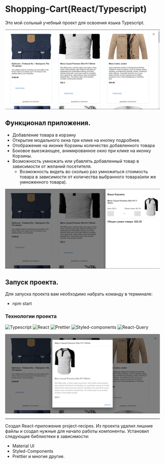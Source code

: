 # **Shopping-Cart(React/Typescript)**

Это мой сольный учебный проект для освоения языка Typescript.


![img_1.png](files/2021-11-04_14-30-37.png)

## **Функционал приложения.**

- Добавление товара в корзину <br>
- Открытие модального окна при клике на кнопку подробнее.<br>
- Отображение на иконке Корзины количество добавленного товара <br>
- Боковое выезжающее, анимированное окно при клике на иконку Корзины.  <br>
- Возможность умножать или убавлять добавленный товар в зависимости от желаний посетителя.  <br>
  - Возможность видеть во сколько раз умножиться стоимость товара в зависимости
  от количества выбранного товара(или же умноженного товара).  <br>

![img_2.png](files/2021-11-04_14-30-55.png)


## **Запуск проекта.**

Для запуска проекта вам необходимо набрать команду в терминале: <br>

- npm start



### **Технологии проекта**
![Typescript](https://img.shields.io/badge/-Typescript-blue)
![React](https://img.shields.io/badge/-React-blue)
![Prettier](https://img.shields.io/badge/-Prettier-black)
![Styled-components](https://img.shields.io/badge/-StyledComponents-black)
![React-Query](https://img.shields.io/badge/-ReactQuery-black)




![img_3.png](files/2021-11-04_14-34-51.png)




_______________________________________________________________________________

Создал React-приложение project-recipes.
Из проекта удалил лишние файлы и создал нужные для начало работы компоненты.
Установил следующие библиотеки в зависимости:
- Material UI
- Styled-Components
- Prettier
 и многие другие.



